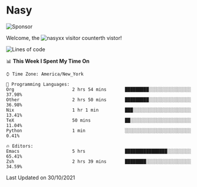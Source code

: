 # Nasy

<!--
<p align="center">
<img height="200" src="https://github-readme-stats.vercel.app/api?username=nasyxx&count_private=true&show_icons=true&theme=dracula&include_all_commits=true"/>
<img height="200" src="https://github-readme-stats.vercel.app/api/top-langs/?username=nasyxx&theme=dracula&hide=html,jupyter+notebook&count_private=true&show_icons=true"/>
</p>

  
----------------
-->

![Sponsor](https://img.shields.io/static/v1.svg?label=Sponsor&message=%E2%9D%A4&logo=GitHub&style=flat&color=pink)
 
Welcome, the ![nasyxx visitor counter](https://count.getloli.com/get/@nasyxx?theme=rule34)th vistor!
 
<!--START_SECTION:waka-->
![Lines of code](https://img.shields.io/badge/From%20Hello%20World%20I%27ve%20Written-5.4%20million%20lines%20of%20code-blue)

📊 **This Week I Spent My Time On** 

```text
⌚︎ Time Zone: America/New_York

💬 Programming Languages: 
Org                      2 hrs 54 mins       █████████░░░░░░░░░░░░░░░░   37.98% 
Other                    2 hrs 50 mins       █████████░░░░░░░░░░░░░░░░   36.98% 
Nix                      1 hr 1 min          ███░░░░░░░░░░░░░░░░░░░░░░   13.41% 
TeX                      50 mins             ██░░░░░░░░░░░░░░░░░░░░░░░   11.04% 
Python                   1 min               ░░░░░░░░░░░░░░░░░░░░░░░░░   0.41%

🔥 Editors: 
Emacs                    5 hrs               ████████████████░░░░░░░░░   65.41% 
Zsh                      2 hrs 39 mins       ████████░░░░░░░░░░░░░░░░░   34.59%

```


 Last Updated on 30/10/2021
<!--END_SECTION:waka-->

<!-- ![visitors](https://visitor-badge.laobi.icu/badge?page_id=nasyxx.nasyxx) -->
